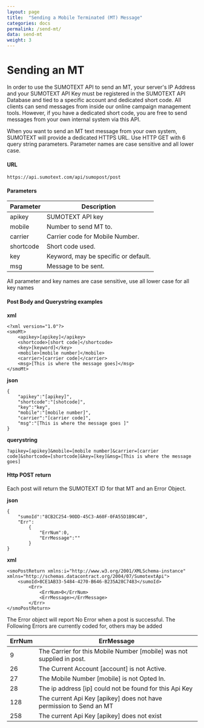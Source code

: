 ```yaml
---
layout: page
title:  "Sending a Mobile Terminated (MT) Message"
categories: docs
permalink: /send-mt/
data: send-mt
weight: 3
---
```


# Sending an MT

In order to use the SUMOTEXT API to send an MT, your server's IP Address and your SUMOTEXT API Key must be registered in the SUMOTEXT API Database and tied to a specific account and dedicated short code. All clients can send messages from inside our online campaign management tools. However, if you have a dedicated short code, you are free to send messages from your own internal system via this API.

When you want to send an MT text message from your own system, SUMOTEXT will provide a dedicated HTTPS URL. Use HTTP GET with 6 query string parameters. Parameter names are case sensitive and all lower case.

#### URL
    https://api.sumotext.com/api/sumopost/post	

#### Parameters

Parameter | Description
----- | -----
apikey | SUMOTEXT API key
mobile | Number to send MT to.
carrier | Carrier code for Mobile Number.
shortcode | Short code used.
key | Keyword, may be specific or default.
msg | Message to be sent.

All parameter and key names are case sensitive, use all lower case for all key names

#### Post Body and Querystring examples

**xml**

    <?xml version="1.0"?>
    <smoMt>
        <apikey>[apikey]</apikey>
        <shortcode>[short code]</shortcode>
        <key>[keyword]</key>
        <mobile>[mobile number]</mobile>
        <carrier>[carrier code]</carrier>
        <msg>[This is where the message goes]</msg>
    </smoMt>

**json**

    {
        "apikey":"[apikey]",
        "shortcode":"[shotcode]",
        "key":"key",
        "mobile":"[mobile number]",
        "carrier":"[carrier code]",
        "msg":"[This is where the message goes ]"
    }

**querystring**

    ?apikey=[apikey]&mobile=[mobile number]&carrier=[carrier code]&shortcode=[shortcode]&key=[key]&msg=[This is where the message goes]

#### Http POST return

Each post will return the SUMOTEXT ID for that MT and an Error Object.

**json**

    {
        "sumoId":"8CB2C254-90DD-45C3-A60F-0FA55D1B9C40",
        "Err":
            {
                "ErrNum":0,
                "ErrMessage":""
            }
    }

**xml**

    <smoPostReturn xmlns:i="http://www.w3.org/2001/XMLSchema-instance" xmlns="http://schemas.datacontract.org/2004/07/SumotextApi">
        <sumoId>8CE1AB33-5484-4270-B646-B235A28C7483</sumoId>
            <Err>			
                <ErrNum>0</ErrNum>
                <ErrMessage></ErrMessage>
            </Err>
    </smoPostReturn>

The Error object will report No Error when a post is successful. The Following Errors are currently coded for, others may be added

ErrNum | ErrMessage
---- | ----
9 | The Carrier for this Mobile Number [mobile] was not supplied in post.
26 | The Current Account [account] is not Active.
27 | The Mobile Number [mobile] is not Opted In.
28 | The ip address [ip] could not be found for this Api Key
128 | The current Api Key [apikey] does not have permission to Send an MT
258 | The current Api Key [apikey] does not exist